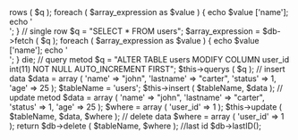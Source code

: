 <?php


$db = new DB\MYSQL ();

// multiple rows
$q = "SELECT * FROM users";
$array_expression = $db->rows ( $q );
foreach ( $array_expression as $value ) {
	echo  $value ['name'];
	echo '<br>';
}

// single row
$q = "SELECT * FROM users";
$array_expression = $db->fetch ( $q );
foreach ( $array_expression as $value ) {
	echo $value ['name'];
	echo '<br>';
}
die;
// query metod
$q = "ALTER TABLE users MODIFY COLUMN user_id  int(11) NOT NULL AUTO_INCREMENT FIRST";
$this->querys ( $q );

// insert data
$data = array (
		'name' => "john",
		'lastname' => "carter",
		'status' => 1,
		'age' => 25 
);
$tableName = 'users';
$this->insert ( $tableName, $data );

// update metod

$data = array (
		'name' => "john",
		'lastname' => "carter",
		'status' => 1,
		'age' => 25 
);

$where = array (
		'user_id' => 1 
);

$this->update ( $tableName, $data, $where );
// delete data

$where = array (
		'user_id' => 1 
);
return $db->delete ( $tableName, $where );


//last id 
$db->lastID();
